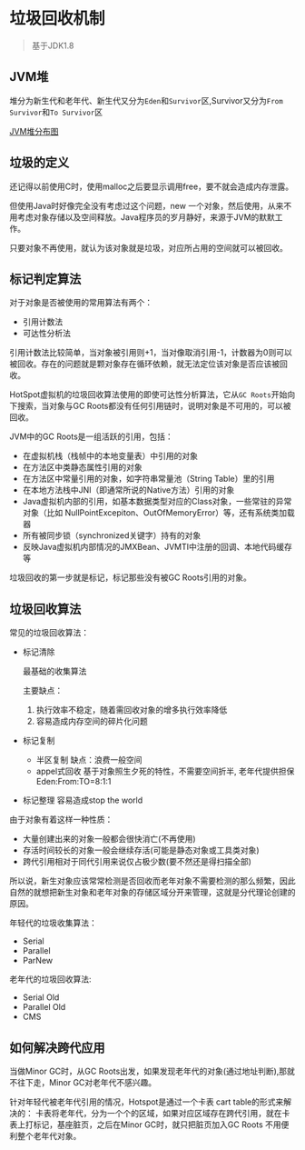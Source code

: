# 垃圾回收机制

> 基于JDK1.8

## JVM堆

堆分为新生代和老年代、新生代又分为`Eden`和`Survivor`区,Survivor又分为`From Survivor`和`To Survivor`区

[JVM堆分布图](./assets/GC-JVMHeap.drawio ':include :type=code')

## 垃圾的定义

还记得以前使用C时，使用malloc之后要显示调用free，要不就会造成内存泄露。

但使用Java时好像完全没有考虑过这个问题，new 一个对象，然后使用，从来不用考虑对象存储以及空间释放。Java程序员的岁月静好，来源于JVM的默默工作。

只要对象不再使用，就认为该对象就是垃圾，对应所占用的空间就可以被回收。

## 标记判定算法

对于对象是否被使用的常用算法有两个：
* 引用计数法
* 可达性分析法

引用计数法比较简单，当对象被引用则+1，当对像取消引用-1，计数器为0则可以被回收。存在的问题就是颗对象存在循环依赖，就无法定位该对象是否应该被回收。

HotSpot虚拟机的垃圾回收算法使用的即使可达性分析算法，它从`GC Roots`开始向下搜索，当对象与GC Roots都没有任何引用链时，说明对象是不可用的，可以被回收。

JVM中的GC Roots是一组活跃的引用，包括：
- 在虚拟机栈（栈帧中的本地变量表）中引用的对象
- 在方法区中类静态属性引用的对象
- 在方法区中常量引用的对象，如字符串常量池（String Table）里的引用
- 在本地方法栈中JNI（即通常所说的Native方法）引用的对象
- Java虚拟机内部的引用，如基本数据类型对应的Class对象，一些常驻的异常对象（比如 NullPointExcepiton、OutOfMemoryError）等，还有系统类加载器
- 所有被同步锁（synchronized关键字）持有的对象
- 反映Java虚拟机内部情况的JMXBean、JVMTI中注册的回调、本地代码缓存等

垃圾回收的第一步就是标记，标记那些没有被GC Roots引用的对象。

## 垃圾回收算法

常见的垃圾回收算法：
- 标记清除

    最基础的收集算法

    主要缺点：
    1. 执行效率不稳定，随着需回收对象的增多执行效率降低
    2. 容易造成内存空间的碎片化问题
- 标记复制
    * 半区复制
        缺点：浪费一般空间
    * appel式回收
        基于对象照生夕死的特性，不需要空间折半, 老年代提供担保
        Eden:From:TO=8:1:1
- 标记整理
    容易造成stop the world

由于对象有着这样一种性质：
* 大量创建出来的对象一般都会很快消亡(不再使用)
* 存活时间较长的对象一般会继续存活(可能是静态对象或工具类对象)
* 跨代引用相对于同代引用来说仅占极少数(要不然还是得扫描全部)

所以说，新生对象应该常常检测是否回收而老年对象不需要检测的那么频繁，因此自然的就想把新生对象和老年对象的存储区域分开来管理，这就是分代理论创建的原因。

年轻代的垃圾收集算法：
- Serial
- Parallel
- ParNew

老年代的垃圾回收算法:
- Serial Old
- Parallel Old
- CMS 

## 如何解决跨代应用

当做Minor GC时，从GC Roots出发，如果发现老年代的对象(通过地址判断),那就不往下走，Minor GC对老年代不感兴趣。

针对年轻代被老年代引用的情况，Hotspot是通过一个卡表 cart table的形式来解决的：
卡表将老年代，分为一个个的区域，如果对应区域存在跨代引用，就在卡表上打标记，基座脏页，之后在Minor GC时，就只把脏页加入GC Roots 不用便利整个老年代对象。








